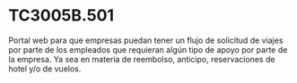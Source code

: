 # TC3005B.501
Portal web para que empresas puedan tener un flujo de solicitud de viajes por parte de los empleados que requieran algún tipo de apoyo por parte de la empresa. Ya sea en materia de reembolso, anticipo, reservaciones de hotel y/o de vuelos.
